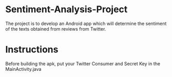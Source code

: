 # Sentiment-Analysis-Project
The project is to develop an Android app which will determine the sentiment of the texts obtained from reviews from Twitter.

# Instructions
Before building the apk, put your Twitter Consumer and Secret Key in the MainActivity.java
